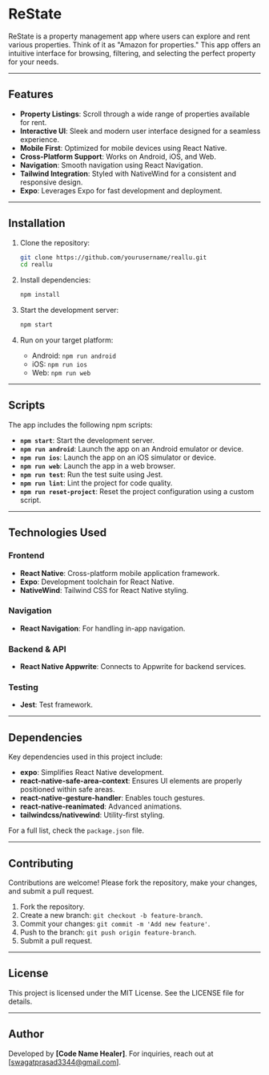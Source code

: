 # ReState

ReState is a property management app where users can explore and rent various properties. Think of it as "Amazon for properties." This app offers an intuitive interface for browsing, filtering, and selecting the perfect property for your needs.

---

## Features

- **Property Listings**: Scroll through a wide range of properties available for rent.
- **Interactive UI**: Sleek and modern user interface designed for a seamless experience.
- **Mobile First**: Optimized for mobile devices using React Native.
- **Cross-Platform Support**: Works on Android, iOS, and Web.
- **Navigation**: Smooth navigation using React Navigation.
- **Tailwind Integration**: Styled with NativeWind for a consistent and responsive design.
- **Expo**: Leverages Expo for fast development and deployment.

---

## Installation

1. Clone the repository:

   ```bash
   git clone https://github.com/yourusername/reallu.git
   cd reallu
   ```

2. Install dependencies:

   ```bash
   npm install
   ```

3. Start the development server:

   ```bash
   npm start
   ```

4. Run on your target platform:
   - Android: `npm run android`
   - iOS: `npm run ios`
   - Web: `npm run web`

---

## Scripts

The app includes the following npm scripts:

- **`npm start`**: Start the development server.
- **`npm run android`**: Launch the app on an Android emulator or device.
- **`npm run ios`**: Launch the app on an iOS simulator or device.
- **`npm run web`**: Launch the app in a web browser.
- **`npm run test`**: Run the test suite using Jest.
- **`npm run lint`**: Lint the project for code quality.
- **`npm run reset-project`**: Reset the project configuration using a custom script.

---

## Technologies Used

### Frontend

- **React Native**: Cross-platform mobile application framework.
- **Expo**: Development toolchain for React Native.
- **NativeWind**: Tailwind CSS for React Native styling.

### Navigation

- **React Navigation**: For handling in-app navigation.

### Backend & API

- **React Native Appwrite**: Connects to Appwrite for backend services.

### Testing

- **Jest**: Test framework.

---

## Dependencies

Key dependencies used in this project include:

- **expo**: Simplifies React Native development.
- **react-native-safe-area-context**: Ensures UI elements are properly positioned within safe areas.
- **react-native-gesture-handler**: Enables touch gestures.
- **react-native-reanimated**: Advanced animations.
- **tailwindcss/nativewind**: Utility-first styling.

For a full list, check the `package.json` file.

---

## Contributing

Contributions are welcome! Please fork the repository, make your changes, and submit a pull request.

1. Fork the repository.
2. Create a new branch: `git checkout -b feature-branch`.
3. Commit your changes: `git commit -m 'Add new feature'`.
4. Push to the branch: `git push origin feature-branch`.
5. Submit a pull request.

---

## License

This project is licensed under the MIT License. See the LICENSE file for details.

---

## Author

Developed by **[Code Name Healer]**. For inquiries, reach out at [swagatprasad3344@gmail.com].
